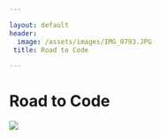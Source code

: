 ```yaml
---

layout: default
header:
  image: /assets/images/IMG_0793.JPG
 title: Road to Code

---
```


<h1>Road to Code</h1>

<img src="/assets/images/IMG_0793.JPG">